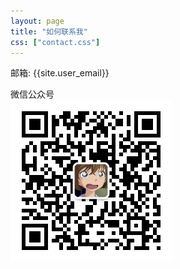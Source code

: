 ```yaml
---
layout: page
title: "如何联系我"
css: ["contact.css"]
---
```

<div class="col s12">
  <div class="icontain">
    <p>邮箱: {{site.user_email}}</p>
    <p>微信公众号<br><img src="/assets/res/qrcode.png"/></p>
  </div>
</div>